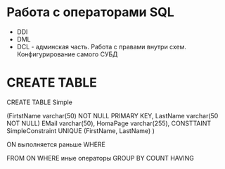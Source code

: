 
# Работа с операторами SQL

* DDl
* DML
* DCL - админская часть. Работа с правами внутри схем. Конфигурирование самого СУБД

# CREATE TABLE

CREATE TABLE Simple

(FirtstName varchar(50) NOT NULL PRIMARY KEY,
LastName varchar(50 NOT NULL)
EMail varchar(50),
HomaPage varchar(255),
CONSTTAINT SimpleConstraint UNIQUE
(FirstName, LastName)
)






ON выполняется раньше WHERE

FROM ON WHERE иные операторы GROUP BY COUNT HAVING